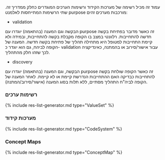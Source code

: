 
עמוד זה מכיל רשימה של מערכות הקידוד ורשימות הערכים המוגדרים כחלק ממדריך זה.
שתי הרשימות המתייחסות לאלמנט purpose מורכבות מערכים זהים:

*	validation

הבקשה וגם המענה (בהתאמה) יוגדרו עם purpose זה כאשר מדובר בפתיחת בקשה חדשה להתחייבות. רלוונטי במצב בו הקופה מקבלת בקשה להתחייבות, ובמידה ולא קיימת התחייבות למטופל היא מתחילה תהליך של פתיחת בקשה חדשה. המענה של הקופה לביהח, גם הוא יוגדר כ- validation עבור אישור/סירוב או בהמתנה, כאינדיקציה לכך שזהו חלק מהתהליך.

*	discovery

הבקשה, וגם המענה (בהתאמה) יוגדרו עם purpose זה כאשר הקופה שולחת בקשה להתחייבות כבדיקה האם ההתחייבות הנדרשת קיימת או לא קיימת. לאחר המענה של הקופה לביה"ח התהליך מסתיים, ללא תלות בסוג המענה (אישור/סירוב/המתנה).

### רשימות ערכים


{% include res-list-generator.md type="ValueSet" %}


### מערכות קידוד


{% include res-list-generator.md type="CodeSystem" %}

### Concept Maps


{% include res-list-generator.md type="ConceptMap" %}

